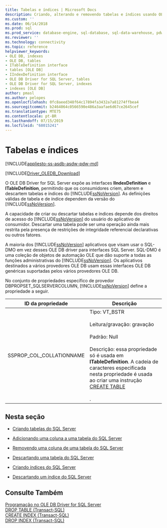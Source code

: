 ```yaml
---
title: Tabelas e índices | Microsoft Docs
description: Criando, alterando e removendo tabelas e índices usando OLE DB driver para SQL Server
ms.custom: ''
ms.date: 06/14/2018
ms.prod: sql
ms.prod_service: database-engine, sql-database, sql-data-warehouse, pdw
ms.reviewer: ''
ms.technology: connectivity
ms.topic: reference
helpviewer_keywords:
- OLE DB, indexes
- OLE DB, tables
- ITableDefinition interface
- tables [OLE DB]
- IIndexDefinition interface
- OLE DB Driver for SQL Server, tables
- OLE DB Driver for SQL Server, indexes
- indexes [OLE DB]
author: pmasl
ms.author: pelopes
ms.openlocfilehash: 0fc8aeed348f64c17894fa3432a7a81274ffbea4
ms.sourcegitcommit: b2464064c0566590e486a3aafae6d67ce2645cef
ms.translationtype: MTE75
ms.contentlocale: pt-BR
ms.lasthandoff: 07/15/2019
ms.locfileid: "68015241"
---
```

# <a name="tables-and-indexes"></a>Tabelas e índices
[!INCLUDE[appliesto-ss-asdb-asdw-pdw-md](../../../includes/appliesto-ss-asdb-asdw-pdw-md.md)]

[!INCLUDE[Driver_OLEDB_Download](../../../includes/driver_oledb_download.md)]

  O OLE DB Driver for SQL Server expõe as interfaces **IIndexDefinition** e **ITableDefinition**, permitindo que os consumidores criem, alterem e descartem tabelas e índices do [!INCLUDE[ssNoVersion](../../../includes/ssnoversion-md.md)]. As definições válidas de tabela e de índice dependem da versão do [!INCLUDE[ssNoVersion](../../../includes/ssnoversion-md.md)].  
  
 A capacidade de criar ou descartar tabelas e índices depende dos direitos de acesso do [!INCLUDE[ssNoVersion](../../../includes/ssnoversion-md.md)] do usuário do aplicativo de consumidor. Descartar uma tabela pode ser uma operação ainda mais restrita pela presença de restrições de integridade referencial declarativas ou outros fatores.  
  
 A maioria dos [!INCLUDE[ssNoVersion](../../../includes/ssnoversion-md.md)] aplicativos que visam usar o SQL-DMO em vez desses OLE DB driver para interfaces SQL Server. SQL-DMO é uma coleção de objetos de automação OLE que dão suporte a todas as funções administrativas do [!INCLUDE[ssNoVersion](../../../includes/ssnoversion-md.md)]. Os aplicativos destinados a vários provedores OLE DB usam essas interfaces OLE DB genéricas suportadas pelos vários provedores OLE DB.  
  
 No conjunto de propriedades específico de provedor DBPROPSET_SQLSERVERCOLUMN, [!INCLUDE[ssNoVersion](../../../includes/ssnoversion-md.md)] define a propriedade a seguir.  
  
|ID da propriedade|Descrição|  
|-----------------|-----------------|  
|SSPROP_COL_COLLATIONNAME|Tipo: VT_BSTR<br /><br /> Leitura/gravação: gravação<br /><br /> Padrão: Null<br /><br /> Descrição: essa propriedade só é usada em **ITableDefinition**. A cadeia de caracteres especificada nesta propriedade é usada ao criar uma instrução [CREATE TABLE](../../../t-sql/statements/create-table-transact-sql.md)<br /><br /> .|  
  
## <a name="in-this-section"></a>Nesta seção  
  
-   [Criando tabelas do SQL Server](../../oledb/ole-db-tables-indexes/creating-sql-server-tables.md)  
  
-   [Adicionando uma coluna a uma tabela do SQL Server](../../oledb/ole-db-tables-indexes/adding-a-column-to-a-sql-server-table.md)  
  
-   [Removendo uma coluna de uma tabela do SQL Server](../../oledb/ole-db-tables-indexes/removing-a-column-from-a-sql-server-table.md)  
  
-   [Descartando uma tabela do SQL Server](../../oledb/ole-db-tables-indexes/dropping-a-sql-server-table.md)  
  
-   [Criando índices do SQL Server](../../oledb/ole-db-tables-indexes/creating-sql-server-indexes.md)  
  
-   [Descartando um índice do SQL Server](../../oledb/ole-db-tables-indexes/dropping-a-sql-server-index.md)  
  
## <a name="see-also"></a>Consulte Também  
 [Programação no OLE DB Driver for SQL Server](../../oledb/ole-db/oledb-driver-for-sql-server-programming.md)   
 [DROP TABLE &#40;Transact-SQL&#41;](../../../t-sql/statements/drop-table-transact-sql.md)   
 [CREATE INDEX &#40;Transact-SQL&#41;](../../../t-sql/statements/create-index-transact-sql.md)   
 [DROP INDEX &#40;Transact-SQL&#41;](../../../t-sql/statements/drop-index-transact-sql.md)  
  
  
